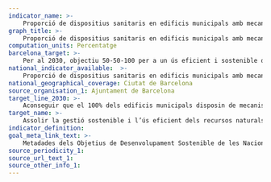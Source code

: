 ```yaml
---
indicator_name: >-
    Proporció de dispositius sanitaris en edificis municipals amb mecanismes d’estalvi en consum d’aigua
graph_title: >-
    Proporció de dispositius sanitaris en edificis municipals amb mecanismes d’estalvi en consum d’aigua
computation_units: Percentatge
barcelona_target: >-
    Per al 2030, objectiu 50-50-100 per a un ús eficient i sostenible dels recursos naturals
national_indicator_available:  >-
    Proporció de dispositius sanitaris en edificis municipals amb mecanismes d’estalvi en consum d’aigua
national_geographical_coverage: Ciutat de Barcelona
source_organisation_1: Ajuntament de Barcelona
target_line_2030: >-
    Aconseguir que el 100% dels edificis municipals disposin de mecanismes d’estalvi en el consum d’aigua 
target_name: >-
    Assolir la gestió sostenible i l’ús eficient dels recursos naturals
indicator_definition:
goal_meta_link_text: >-
    Metadades dels Objetius de Desenvolupament Sostenible de les Nacions Unides (pdf 894kB)
source_periodicity_1: 
source_url_text_1:
source_other_info_1:
---
```

